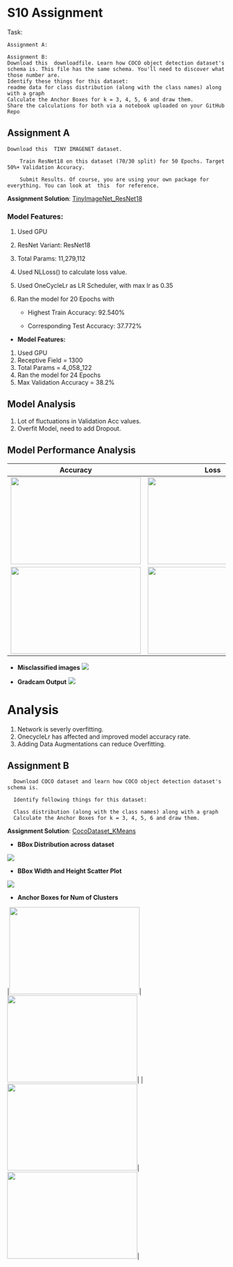 # S10 Assignment

Task:

    Assignment A:
   
    Assignment B:
    Download this  downloadfile. Learn how COCO object detection dataset's schema is. This file has the same schema. You'll need to discover what those number are. 
    Identify these things for this dataset:
    readme data for class distribution (along with the class names) along with a graph 
    Calculate the Anchor Boxes for k = 3, 4, 5, 6 and draw them.
    Share the calculations for both via a notebook uploaded on your GitHub Repo




## Assignment A

    Download this  TINY IMAGENET dataset. 

        Train ResNet18 on this dataset (70/30 split) for 50 Epochs. Target 50%+ Validation Accuracy.

        Submit Results. Of course, you are using your own package for everything. You can look at  this  for reference. 
        
        
**Assignment Solution**: [TinyImageNet_ResNet18](https://github.com/Gilf641/EVA-6/blob/master/Assignments/S10/EVA6_S10(TinyImageNet).ipynb)


### **Model Features:**

1. Used GPU
2. ResNet Variant: ResNet18
3. Total Params: 11,279,112

4. Used NLLoss() to calculate loss value.
5. Used OneCycleLr as LR Scheduler, with max lr as 0.35
6. Ran the model for 20 Epochs with 

    * Highest Train Accuracy: 92.540% 

    * Corresponding Test Accuracy: 37.772% 


  
        
* **Model Features:**


1. Used GPU
2. Receptive Field = 1300
3. Total Params = 4_058_122
4. Ran the model for 24 Epochs
5. Max Validation Accuracy = 38.2%



## **Model Analysis**
1. Lot of fluctuations in Validation Acc values. 
2. Overfit Model, need to add Dropout.



## Model Performance Analysis



|Accuracy| Loss|
|-------------------------|-------------------------|
|<img width ="300" src="assets/trainacc.png" height="200">|<img width = "300" src="assets/trainloss.png" height="200">|
|<img width ="300" src="assets/valacc.png" height="200">|<img width = "300" src="assets/valloss.png" height="200">|



* **Misclassified images**
![](assets/misclassified.png)



* **Gradcam Output**
![](assets/gradcam.png)

# Analysis

1. Network is severly overfitting.
2. OnecycleLr has affected and improved model accuracy rate.
3. Adding Data Augmentations can reduce Overfitting.



## Assignment B

      Download COCO dataset and learn how COCO object detection dataset's schema is.

      Identify following things for this dataset:
         
      Class distribution (along with the class names) along with a graph
      Calculate the Anchor Boxes for k = 3, 4, 5, 6 and draw them.

**Assignment Solution**: [CocoDataset_KMeans](https://github.com/Gilf641/EVA-6/blob/master/Assignments/S10/EVA6_10(CoCo).ipynb)

*  **BBox Distribution across dataset**

![](assets/bbox_dist.png)



*  **BBox Width and Height Scatter Plot**

![](assets/bbox_wh.png)

* **Anchor Boxes for Num of Clusters**



|<img width ="300" src="assets/c3.png" height="200">|<img width = "300" src="assets/c4.png" height="200">|
|<img width ="300" src="assets/c5.png" height="200">|<img width = "300" src="assets/c6.png" height="200">|